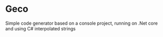 # Geco
Simple code generator based on a console project, running on .Net core and using C# interpolated strings
